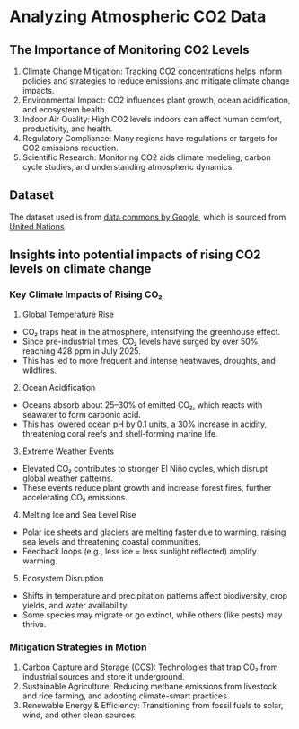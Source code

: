 # Analyzing Atmospheric CO2 Data

## The Importance of Monitoring CO2 Levels
1. Climate Change Mitigation: Tracking CO2 concentrations helps inform policies and strategies to reduce emissions and mitigate climate change impacts.
2. Environmental Impact: CO2 influences plant growth, ocean acidification, and ecosystem health.
3. Indoor Air Quality: High CO2 levels indoors can affect human comfort, productivity, and health.
4. Regulatory Compliance: Many regions have regulations or targets for CO2 emissions reduction.
5. Scientific Research: Monitoring CO2 aids climate modeling, carbon cycle studies, and understanding atmospheric dynamics.

## Dataset
The dataset used is from [data commons by Google](https://datacommons.org/tools/visualization#visType%3Dtimeline%26place%3DEarth%26placeType%3DCountry%26sv%3D%7B%22dcid%22%3A%22sdg%2FEN_ATM_CO2%22%7D), which is sourced from 
[United Nations](https://unstats.un.org/sdgs/dataportal).

## Insights into potential impacts of rising CO2 levels on climate change
### Key Climate Impacts of Rising CO₂
1. Global Temperature Rise
- CO₂ traps heat in the atmosphere, intensifying the greenhouse effect.
- Since pre-industrial times, CO₂ levels have surged by over 50%, reaching 428 ppm in July 2025.
- This has led to more frequent and intense heatwaves, droughts, and wildfires.
2. Ocean Acidification
- Oceans absorb about 25–30% of emitted CO₂, which reacts with seawater to form carbonic acid.
- This has lowered ocean pH by 0.1 units, a 30% increase in acidity, threatening coral reefs and shell-forming marine life.
3. Extreme Weather Events
- Elevated CO₂ contributes to stronger El Niño cycles, which disrupt global weather patterns.
- These events reduce plant growth and increase forest fires, further accelerating CO₂ emissions.
4. Melting Ice and Sea Level Rise
- Polar ice sheets and glaciers are melting faster due to warming, raising sea levels and threatening coastal communities.
- Feedback loops (e.g., less ice = less sunlight reflected) amplify warming.
5. Ecosystem Disruption
- Shifts in temperature and precipitation patterns affect biodiversity, crop yields, and water availability.
- Some species may migrate or go extinct, while others (like pests) may thrive.
### Mitigation Strategies in Motion
1. Carbon Capture and Storage (CCS): Technologies that trap CO₂ from industrial sources and store it underground.
2. Sustainable Agriculture: Reducing methane emissions from livestock and rice farming, and adopting climate-smart practices.
3. Renewable Energy & Efficiency: Transitioning from fossil fuels to solar, wind, and other clean sources.
